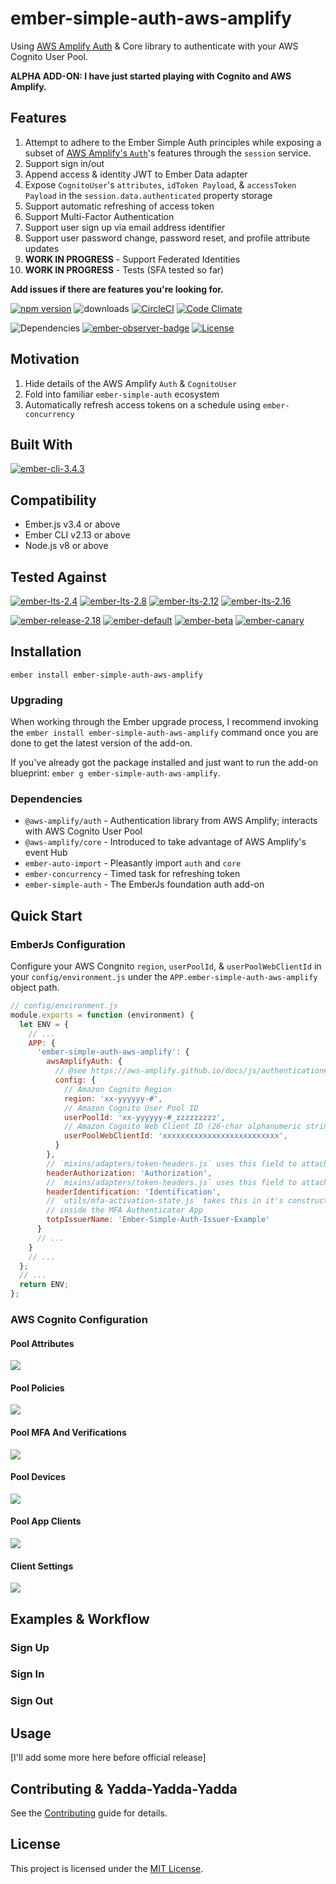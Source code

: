 # ember-simple-auth-aws-amplify

Using [AWS Amplify Auth](https://aws-amplify.github.io/docs/js/authentication) & Core 
library to authenticate with your AWS Cognito User Pool.

**ALPHA ADD-ON: I have just started playing with Cognito and AWS Amplify.**

## Features

1. Attempt to adhere to the Ember Simple Auth principles while exposing a subset 
of [AWS Amplify's `Auth`](https://aws-amplify.github.io/amplify-js/api/classes/authclass.html)'s features 
through the `session` service.
1. Support sign in/out
1. Append access & identity JWT to Ember Data adapter
1. Expose `CognitoUser`'s `attributes`, `idToken Payload`, & `accessToken Payload` 
in the `session.data.authenticated` property storage 
1. Support automatic refreshing of access token
1. Support Multi-Factor Authentication
1. Support user sign up via email address identifier
1. Support user password change, password reset, and profile attribute updates
1. **WORK IN PROGRESS** - Support Federated Identities
1. **WORK IN PROGRESS** - Tests (SFA tested so far)

**Add issues if there are features you're looking for.**

[![npm version](http://badge.fury.io/js/ember-simple-auth-aws-amplify.svg)](http://badge.fury.io/js/ember-simple-auth-aws-amplify) ![downloads](http://img.shields.io/npm/dy/ember-simple-auth-aws-amplify.svg) [![CircleCI](http://circleci.com/gh/cybertooth-io/ember-simple-auth-aws-amplify.svg?style=shield)](http://circleci.com/gh/cybertooth-io/ember-simple-auth-aws-amplify) [![Code Climate](http://codeclimate.com/github/cybertooth-io/ember-simple-auth-aws-amplify/badges/gpa.svg)](http://codeclimate.com/github/cybertooth-io/ember-simple-auth-aws-amplify) 

![Dependencies](http://david-dm.org/cybertooth-io/ember-simple-auth-aws-amplify.svg) [![ember-observer-badge](http://emberobserver.com/badges/ember-simple-auth-aws-amplify.svg)](http://emberobserver.com/addons/ember-simple-auth-aws-amplify) [![License](http://img.shields.io/npm/l/ember-simple-auth-aws-amplify.svg)](LICENSE.md)

## Motivation

1. Hide details of the AWS Amplify `Auth` & `CognitoUser`
1. Fold into familiar `ember-simple-auth` ecosystem
1. Automatically refresh access tokens on a schedule using `ember-concurrency`

## Built With

[![ember-cli-3.4.3](https://img.shields.io/badge/ember--cli-3.4.3-brightgreen.svg)](https://circleci.com/gh/cybertooth-io/ember-simple-auth-aws-amplify)

## Compatibility

* Ember.js v3.4 or above
* Ember CLI v2.13 or above
* Node.js v8 or above

## Tested Against

[![ember-lts-2.4](https://img.shields.io/badge/ember--try-ember--lts--2.4-brightgreen.svg)](https://circleci.com/gh/cybertooth-io/ember-simple-auth-aws-amplify)
[![ember-lts-2.8](https://img.shields.io/badge/ember--try-ember--lts--2.8-brightgreen.svg)](https://circleci.com/gh/cybertooth-io/ember-simple-auth-aws-amplify)
[![ember-lts-2.12](https://img.shields.io/badge/ember--try-ember--lts--2.12-brightgreen.svg)](https://circleci.com/gh/cybertooth-io/ember-simple-auth-aws-amplify)
[![ember-lts-2.16](https://img.shields.io/badge/ember--try-ember--lts--2.16-brightgreen.svg)](https://circleci.com/gh/cybertooth-io/ember-simple-auth-aws-amplify)

[![ember-release-2.18](https://img.shields.io/badge/ember--try-ember--release--2.18-brightgreen.svg)](https://circleci.com/gh/cybertooth-io/ember-simple-auth-aws-amplify)
[![ember-default](https://img.shields.io/badge/ember--try-ember--default-brightgreen.svg)](https://circleci.com/gh/cybertooth-io/ember-simple-auth-aws-amplify)
[![ember-beta](https://img.shields.io/badge/ember--try-ember--beta-brightgreen.svg)](https://circleci.com/gh/cybertooth-io/ember-simple-auth-aws-amplify)
[![ember-canary](https://img.shields.io/badge/ember--try-ember--canary-brightgreen.svg)](https://circleci.com/gh/cybertooth-io/ember-simple-auth-aws-amplify)


## Installation

```
ember install ember-simple-auth-aws-amplify
```

### Upgrading

When working through the Ember upgrade process, I recommend
invoking the `ember install ember-simple-auth-aws-amplify` command once 
you are done to get the latest version of the add-on.

If you've already got the package installed and just want to run the
add-on blueprint: `ember g ember-simple-auth-aws-amplify`.

### Dependencies

* `@aws-amplify/auth` - Authentication library from AWS Amplify; interacts with AWS Cognito User Pool 
* `@aws-amplify/core` - Introduced to take advantage of AWS Amplify's event Hub
* `ember-auto-import` - Pleasantly import `auth` and `core`
* `ember-concurrency` - Timed task for refreshing token
* `ember-simple-auth` - The EmberJs foundation auth add-on 

## Quick Start

### EmberJs Configuration

Configure your AWS Congnito `region`, `userPoolId`, & `userPoolWebClientId` in your `config/environment.js`
under the `APP.ember-simple-auth-aws-amplify` object path.

```javascript
// config/environment.js
module.exports = function (environment) {
  let ENV = {
    // ...
    APP: {
      'ember-simple-auth-aws-amplify': {
        awsAmplifyAuth: {
          // @see https://aws-amplify.github.io/docs/js/authentication#manual-setup
          config: {
            // Amazon Cognito Region
            region: 'xx-yyyyyy-#',
            // Amazon Cognito User Pool ID
            userPoolId: 'xx-yyyyyy-#_zzzzzzzzz',
            // Amazon Cognito Web Client ID (26-char alphanumeric string)
            userPoolWebClientId: 'xxxxxxxxxxxxxxxxxxxxxxxxxx',
          }
        },
        // `mixins/adapters/token-headers.js` uses this field to attach your ACCESS token to your Ember-Data requests
        headerAuthorization: 'Authorization',
        // `mixins/adapters/token-headers.js` uses this field to attach your ID token to your Ember-Data requests
        headerIdentification: 'Identification',
        // `utils/mfa-activation-state.js` takes this in it's constructor and uses it when naming your app 
        // inside the MFA Authenticator App
        totpIssuerName: 'Ember-Simple-Auth-Issuer-Example'
      }
      // ...
    }
    // ...
  };
  // ...
  return ENV;
};
```

### AWS Cognito Configuration

#### Pool Attributes

![][img-pool-attributes]

#### Pool Policies

![][img-pool-policies]

#### Pool MFA And Verifications

![][img-pool-mfa]

#### Pool Devices

![][img-pool-devices]

#### Pool App Clients

![][img-pool-clients]

#### Client Settings

![][img-app-settings]

## Examples & Workflow

### Sign Up

### Sign In

### Sign Out

## Usage

[I'll add some more here before official release]

## Contributing & Yadda-Yadda-Yadda

See the [Contributing](CONTRIBUTING.md) guide for details.

## License

This project is licensed under the [MIT License](LICENSE.md).

[img-app-settings]: ./user-pool-app-settings.jpg
[img-pool-attributes]: ./user-pool-general-attributes.jpg
[img-pool-clients]: ./user-pool-general-clients.jpg
[img-pool-devices]: ./user-pool-general-devices.jpg
[img-pool-mfa]: ./user-pool-general-mfa.jpg
[img-pool-policies]: ./user-pool-general-policies.jpg
